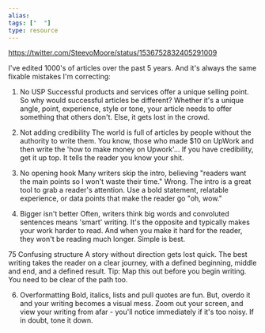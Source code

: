 ```yaml
---
alias: 
tags: ["  "]
type: resource
---
```


https://twitter.com/SteevoMoore/status/1536752832405291009

I've edited 1000's of articles over the past 5 years. And it's always the same fixable mistakes I'm correcting:

1. No USP Successful products and services offer a unique selling point. So why would successful articles be different? Whether it's a unique angle, point, experience, style or tone, your article needs to offer something that others don't. Else, it gets lost in the crowd.

2. Not adding credibility The world is full of articles by people without the authority to write them. You know, those who made $10 on UpWork and then write the 'how to make money on Upwork'... If you have credibility, get it up top. It tells the reader you know your shit.

4. No opening hook Many writers skip the intro, believing "readers want the main points so I won't waste their time." Wrong. The intro is a great tool to grab a reader's attention. Use a bold statement, relatable experience, or data points that make the reader go "oh, wow."

4. Bigger isn't better Often, writers think big words and convoluted sentences means 'smart' writing. It's the opposite and typically makes your work harder to read. And when you make it hard for the reader, they won't be reading much longer. Simple is best.

75 Confusing structure A story without direction gets lost quick. The best writing takes the reader on a clear journey, with a defined beginning, middle and end, and a defined result. Tip: Map this out before you begin writing. You need to be clear of the path too.

6. Overformatting Bold, italics, lists and pull quotes are fun. But, overdo it and your writing becomes a visual mess. Zoom out your screen, and view your writing from afar - you'll notice immediately if it's too noisy. If in doubt, tone it down.